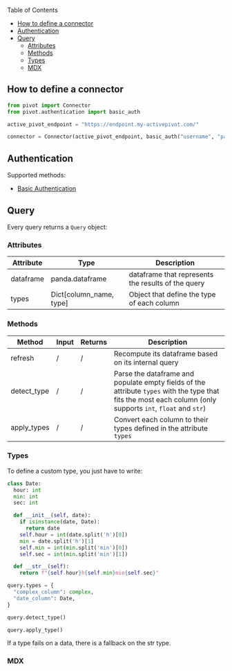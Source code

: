 Table of Contents

- [How to define a connector](#how-to-define-a-connector)
- [Authentication](#authentication)
- [Query](#query)
  - [Attributes](#attributes)
  - [Methods](#methods)
  - [Types](#types)
  - [MDX](#mdx)

## How to define a connector

```py
from pivot import Connector
from pivot.authentication import basic_auth

active_pivot_endpoint = "https://endpoint.my-activepivot.com/"

connector = Connector(active_pivot_endpoint, basic_auth("username", "password"))
```

## Authentication

Supported methods:

- [Basic Authentication](https://www.httpwatch.com/httpgallery/authentication/)

## Query

Every query returns a `Query` object:

### Attributes

| Attribute | Type                    | Description                                        |
| --------- | ----------------------- | -------------------------------------------------- |
| dataframe | panda.dataframe         | dataframe that represents the results of the query |
| types     | Dict[column_name, type] | Object that define the type of each column         |

### Methods

| Method      | Input | Returns | Description                                                                                                                                                  |
| ----------- | ----- | ------- | ------------------------------------------------------------------------------------------------------------------------------------------------------------ |
| refresh     | /     | /       | Recompute its dataframe based on its internal query                                                                                                          |
| detect_type | /     | /       | Parse the dataframe and populate empty fields of the attribute `types` with the type that fits the most each column (only supports `int`, `float` and `str`) |
| apply_types | /     | /       | Convert each column to their types defined in the attribute `types`                                                                                          |
### Types

To define a custom type, you just have to write:

```py
class Date:
  hour: int
  min: int
  sec: int

  def __init__(self, date):
    if isinstance(date, Date):
      return date
    self.hour = int(date.split('h')[0])
    min = date.split('h')[1]
    self.min = int(min.split('min')[0])
    self.sec = int(min.split('min')[1])

  def __str__(self):
    return f"{self.hour}h{self.min}min{self.sec}"

query.types = {
  "complex_column": complex,
  "date_column": Date,
}

query.detect_type()

query.apply_type()
```

If a type fails on a data, there is a fallback on the str type.

### MDX
